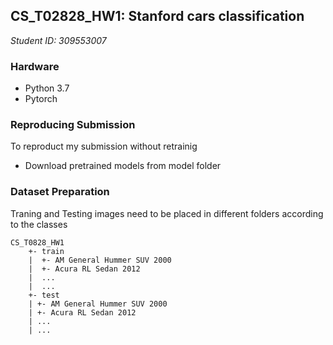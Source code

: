 ## CS_T02828_HW1: Stanford cars classification
*Student ID: 309553007*

### Hardware
* Python 3.7
* Pytorch

### Reproducing Submission
To reproduct my submission without retrainig
* Download pretrained models from model folder

### Dataset Preparation
Traning and Testing images need to be placed in different folders according to the classes
```
CS_T0828_HW1
    +- train
    |  +- AM General Hummer SUV 2000
    |  +- Acura RL Sedan 2012
    |  ...
    |  ...
    +- test
    | +- AM General Hummer SUV 2000
    | +- Acura RL Sedan 2012
    | ...
    | ...
```
